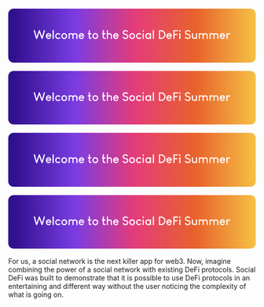 
<p align="center">
 <a href="https://socialdefi3.fly.dev/"><img src="../assets/header.png" ></a>
</p>

<p align="center">
 <a href="https://socialdefi3.fly.dev/"><img src="./header.png" ></a>
</p>

![socialdefisummer](../assets/header.png)

![socialdefisummer](./header.png)


For us, a social network is the next killer app for web3. Now, imagine combining the power of a social network with existing DeFi protocols. Social DeFi was built to demonstrate that it is possible to use DeFi protocols in an entertaining and different way without the user noticing the complexity of what is going on.
